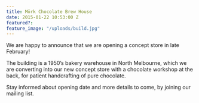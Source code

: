 ```yaml
---
title: Mörk Chocolate Brew House
date: 2015-01-22 10:53:00 Z
featured?:
feature_image: "/uploads/build.jpg"
---
```


We are happy to announce that we are opening a concept store in late February!

The building is a 1950’s bakery warehouse in North Melbourne, which we are converting into our new concept store with a chocolate workshop at the back, for patient handcrafting of pure chocolate.


Stay informed about opening date and more details to come, by joining our mailing list.
